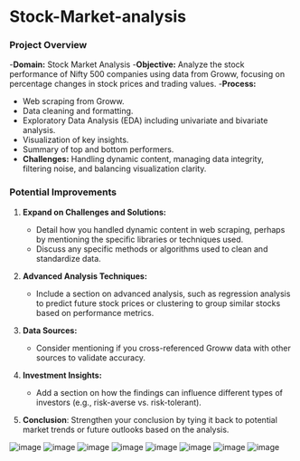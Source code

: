 # Stock-Market-analysis


### Project Overview
-**Domain:** Stock Market Analysis
-**Objective:** Analyze the stock performance of Nifty 500 companies using data from Groww, focusing on percentage changes in stock prices and trading values.
-**Process:**
  - Web scraping from Groww.
  - Data cleaning and formatting.
  - Exploratory Data Analysis (EDA) including univariate and bivariate analysis.
  - Visualization of key insights.
  - Summary of top and bottom performers.
- **Challenges:** Handling dynamic content, managing data integrity, filtering noise, and balancing visualization clarity.

### Potential Improvements
1. **Expand on Challenges and Solutions:** 
   - Detail how you handled dynamic content in web scraping, perhaps by mentioning the specific libraries or techniques used.
   - Discuss any specific methods or algorithms used to clean and standardize data.

2. **Advanced Analysis Techniques:**
   - Include a section on advanced analysis, such as regression analysis to predict future stock prices or clustering to group similar stocks based on performance metrics.

3. **Data Sources:**
   - Consider mentioning if you cross-referenced Groww data with other sources to validate accuracy.

4. **Investment Insights:**
   - Add a section on how the findings can influence different types of investors (e.g., risk-averse vs. risk-tolerant).

5. **Conclusion**:
 Strengthen your conclusion by tying it back to potential market trends or future outlooks based on the analysis.

![image](https://github.com/user-attachments/assets/3f5bf7f4-09e3-41ee-99a4-1a67e04cdc82) ![image](https://github.com/user-attachments/assets/df2d1b08-2e68-4e26-867c-503a0c785bd0)
![image](https://github.com/user-attachments/assets/4405403a-dfcf-4f1f-98c5-8daedc58b1a5) ![image](https://github.com/user-attachments/assets/acc3cd50-8afb-460b-abab-3c739b848ed3)
![image](https://github.com/user-attachments/assets/e20c6558-e6da-4cbf-8020-41dc7973b0af) ![image](https://github.com/user-attachments/assets/4b9ca32c-cd97-45aa-8561-9adefac3d81d)
![image](https://github.com/user-attachments/assets/33d03384-5b5e-4c31-a54f-60b1ec32f460) ![image](https://github.com/user-attachments/assets/a1d8efdc-80a2-4721-b42d-c99b5c36b69f)





